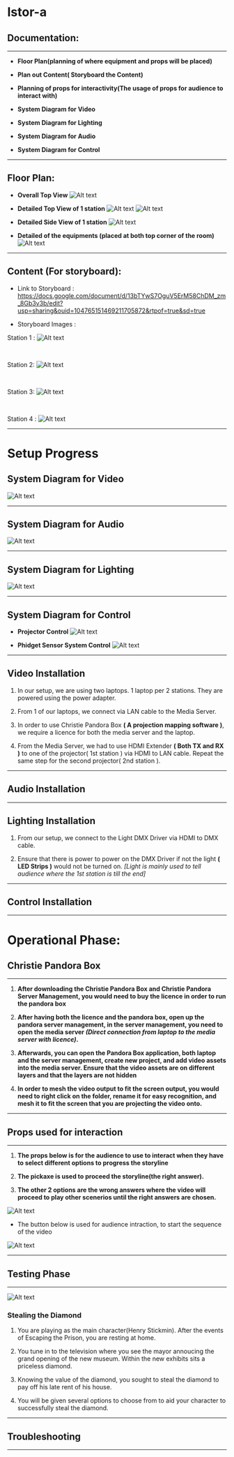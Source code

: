 # Istor-a

## Documentation:
---

* **Floor Plan(planning of where equipment and props will be placed)**

* **Plan out Content( Storyboard the Content)**

* **Planning of props for interactivity(The usage of props for audience to interact with)**

* **System Diagram for Video**

* **System Diagram for Lighting**

* **System Diagram for Audio**

* **System Diagram for Control**

---

## Floor Plan:
* **Overall Top View**
![Alt text](315Images/537.png)

* **Detailed Top View of 1 station**
![Alt text](315Images/537%20-%202.png)
![Alt text](315Images/537%20-3.png)

* **Detailed Side View of 1 station**
![Alt text](315Images/537%20side.png)

* **Detailed of the equipments (placed at both top corner of the room)**
![Alt text](315Images/537%20-4.png)

---
## Content (For storyboard):
* Link to Storyboard : <https://docs.google.com/document/d/13bTYwS7OguV5ErM58ChDM_zm_8Gb3v3b/edit?usp=sharing&ouid=104765151469211705872&rtpof=true&sd=true>

* Storyboard Images :  

Station 1 :
![Alt text](henrystdsb/station1.jpg)

<br>

Station 2:
![Alt text](henrystdsb/station2.jpg)

<br>

Station 3:
![Alt text](henrystdsb/station3.jpg)
<br>


<br>

Station 4 : 
![Alt text](henrystdsb/station4.jpg)

---
# **Setup Progress**

## **System Diagram for Video**

![Alt text](315Images/Screenshot%202023-06-06%20152205.jpg )

---
## **System Diagram for Audio**

![Alt text](315Images/Screenshot%202023-06-06%20152316.jpg)

---
## **System Diagram for Lighting**
![Alt text](315Images/Screenshot%202023-06-06%20152242.jpg)

---
## **System Diagram for Control**
* **Projector Control**
![Alt text](315Images/Screenshot%202023-06-06%20152331.jpg)

* **Phidget Sensor System Control**
![Alt text](315Images/Screenshot%202023-06-06%20152351.jpg)

---

## Video Installation

1) In our setup, we are using two laptops. 1 laptop per 2 stations. They are powered using the power adapter.

2) From 1 of our laptops, we connect via LAN cable to the Media Server.

3) In order to use Christie Pandora Box **( A projection mapping software )**, we require a licence for both the media server and the laptop.

4) From the Media Server, we had to use HDMI Extender **( Both TX and RX )** to one of the projector( 1st station ) via HDMI to LAN cable. Repeat the same step for the second projector( 2nd station ).
---
## **Audio Installation**

---
## **Lighting Installation**
1) From our setup, we connect to the Light DMX Driver via HDMI to DMX cable. 

2) Ensure that there is power to power on the DMX Driver if not the light **( LED Strips )** would not be turned on. *[Light is mainly used to tell audience where the 1st station is till the end]*
---
## Control Installation

---
# Operational Phase:
## Christie Pandora Box
---

1) **After downloading the Christie Pandora Box and Christie Pandora Server Management, you would need to buy the licence in order to run the pandora box**

2) **After having both the licence and the pandora box, open up the pandora server management, in the server management, you need to open the media server *(Direct connection from laptop to the media server with licence)*.**

3) **Afterwards, you can open the Pandora Box application, both laptop and the server management, create new project, and add video assets into the media server. Ensure that the video assets are on different layers and that the layers are not hidden**

4) **In order to mesh the video output to fit the screen output, you would need to right click on the folder, rename it for easy recognition, and mesh it to fit the screen that you are projecting the video onto.**
---
## **Props used for interaction**
---

1) **The props below is for the audience to use to interact when they have to select different options to progress the storyline**

2) **The pickaxe is used to proceed the storyline(the right answer).**

3) **The other 2 options are the wrong answers where the video will proceed to play other scenerios until the right answers are chosen.**

![Alt text](Interactimg/IMG20230606154514.jpg)

* The button below is used for audience intraction, to start the sequence of the video

![Alt text](Interactimg/IMG20230606160140.jpg)

---
## Testing Phase
---

![Alt text](henrystdsb/henrystd.jpg)
### **Stealing the Diamond**
1) You are playing as the main character(Henry Stickmin). After the events of Escaping the Prison, you are resting at home. 

2) You tune in to the television where you see the mayor annoucing the grand opening of the new museum. Within the new exhibits sits a priceless diamond.

3) Knowing the value of the diamond, you sought to steal the diamond to pay off his late rent of his house.

4) You will be given several options to choose from to aid your character to successfully steal the diamond.
---
## Troubleshooting
---